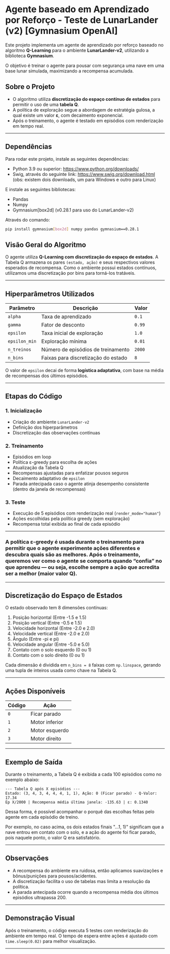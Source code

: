 # Agente baseado em Aprendizado por Reforço - Teste de LunarLander (v2) [Gymnasium OpenAI]

Este projeto implementa um agente de aprendizado por reforço baseado no algoritmo **Q-Learning** para o ambiente **LunarLander-v2**, utilizando a biblioteca **Gymnasium**.

O objetivo é treinar o agente para pousar com segurança uma nave em uma base lunar simulada, maximizando a recompensa acumulada.

## Sobre o Projeto

- O algoritmo utiliza **discretização do espaço contínuo de estados** para permitir o uso de uma **tabela Q**.
- A política de exploração segue a abordagem de estratégia gulosa, a qual existe um valor **ε**, com decaimento exponencial.
- Após o treinamento, o agente é testado em episódios com renderização em tempo real.

---

## Dependências

Para rodar este projeto, instale as seguintes dependências:

- Python 3.9 ou superior: https://www.python.org/downloads/
- Swig, através do seguinte link: https://www.swig.org/download.html (obs: existem dois downloads, um para Windows e outro para Linux)

E instale as seguintes bibliotecas:
- Pandas
- Numpy
- Gymnasium[box2d] (v0.28.1 para uso do LunarLander-v2)

Através do comando:
```bash
pip install gymnasium[box2d] numpy pandas gymnasium==0.28.1
```

## Visão Geral do Algoritmo

O agente utiliza **Q-Learning com discretização do espaço de estados**. A Tabela Q armazena os pares `(estado, ação)` e seus respectivos valores esperados de recompensa. Como o ambiente possui estados contínuos, utilizamos uma discretização por bins para torná-los tratáveis.

---

## Hiperparâmetros Utilizados

| Parâmetro       | Descrição                             | Valor        |
|----------------|----------------------------------------|--------------|
| `alpha`        | Taxa de aprendizado                    | `0.1`        |
| `gamma`        | Fator de desconto                      | `0.99`       |
| `epsilon`      | Taxa inicial de exploração             | `1.0`        |
| `epsilon_min`  | Exploração mínima                      | `0.01`       |
| `n_treinos`    | Número de episódios de treinamento     | `2000`       |
| `n_bins`       | Faixas para discretização do estado    | `8`          |

O valor de `epsilon` decai de forma **logística adaptativa**, com base na média de recompensas dos últimos episódios.

---

## Etapas do Código

### 1. **Inicialização**
- Criação do ambiente `LunarLander-v2`
- Definição dos hiperparâmetros
- Discretização das observações contínuas

### 2. **Treinamento**
- Episódios em loop
- Política ε-greedy para escolha de ações
- Atualização da Tabela Q
- Recompensas ajustadas para enfatizar pousos seguros
- Decaimento adaptativo de `epsilon`
- Parada antecipada caso o agente atinja desempenho consistente (dentro da janela de recompensas)

### 3. **Teste**
- Execução de 5 episódios com renderização real (`render_mode="human"`)
- Ações escolhidas pela política greedy (sem exploração)
- Recompensa total exibida ao final de cada episódio
---
### A política ε-greedy é usada durante o treinamento para permitir que o agente experimente ações diferentes e descubra quais são as melhores. Após o treinamento, queremos ver como o agente se comporta quando “confia” no que aprendeu — ou seja, escolhe sempre a ação que acredita ser a melhor (maior valor Q).

---

## Discretização do Espaço de Estados

O estado observado tem 8 dimensões contínuas:

1. Posição horizontal (Entre -1.5 e 1.5)
2. Posição vertical (Entre -0.5 e 1.5)
3. Velocidade horizontal (Entre -2.0 e 2.0)
4. Velocidade vertical (Entre -2.0 e 2.0)
5. Ângulo (Entre -pi e pi)
6. Velocidade angular (Entre -5.0 e 5.0)
7. Contato com o solo esquerdo (0 ou 1)
8. Contato com o solo direito (0 ou 1)

Cada dimensão é dividida em `n_bins = 8` faixas com `np.linspace`, gerando uma tupla de inteiros usada como chave na Tabela Q.

---

## Ações Disponíveis

| Código | Ação                  |
|--------|------------------------|
| `0`    | Ficar parado           |
| `1`    | Motor inferior |
| `2`    | Motor esquerdo |
| `3`    | Motor direito  |

---

## Exemplo de Saída

Durante o treinamento, a Tabela Q é exibida a cada 100 episódios como no exemplo abaixo:

```
--- Tabela Q após X episódios ---
Estado: (3, 4, 3, 4, 4, 4, 1, 1), Ação: 0 (Ficar parado) - Q-Valor: 17.34
Ep X/2000 | Recompensa média última janela: -135.63 | ε: 0.1340
```

Dessa forma, é possível acompanhar o porquê das escolhas feitas pelo agente em cada episódio de treino.

Por exemplo, no caso acima, os dois estados finais "...1, 1)" significam que a nave entrou em contato com o solo,
e a ação do agente foi ficar parado, pois naquele ponto, o valor Q era satisfatório.

---

## Observações

- A recompensa do ambiente era ruidosa, então aplicamos suavizações e bônus/punições para pousos/acidentes.
- A discretização facilita o uso de tabelas mas limita a resolução da política.
- A parada antecipada ocorre quando a recompensa média dos últimos episódios ultrapassa 200.

---

## Demonstração Visual

Após o treinamento, o código executa 5 testes com renderização do ambiente em tempo real. O tempo de espera entre ações é ajustado com `time.sleep(0.02)` para melhor visualização.

---
